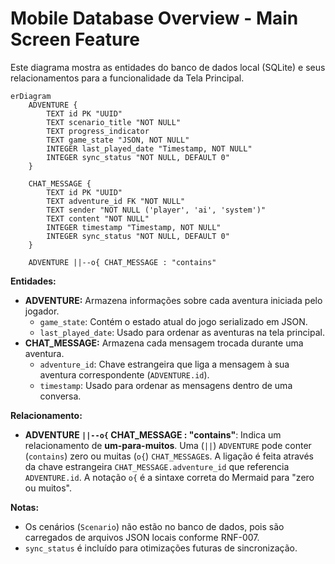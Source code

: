 # Mobile Database Overview - Main Screen Feature

Este diagrama mostra as entidades do banco de dados local (SQLite) e seus relacionamentos para a funcionalidade da Tela Principal.

```mermaid
erDiagram
    ADVENTURE {
        TEXT id PK "UUID"
        TEXT scenario_title "NOT NULL"
        TEXT progress_indicator
        TEXT game_state "JSON, NOT NULL"
        INTEGER last_played_date "Timestamp, NOT NULL"
        INTEGER sync_status "NOT NULL, DEFAULT 0"
    }

    CHAT_MESSAGE {
        TEXT id PK "UUID"
        TEXT adventure_id FK "NOT NULL"
        TEXT sender "NOT NULL ('player', 'ai', 'system')"
        TEXT content "NOT NULL"
        INTEGER timestamp "Timestamp, NOT NULL"
        INTEGER sync_status "NOT NULL, DEFAULT 0"
    }

    ADVENTURE ||--o{ CHAT_MESSAGE : "contains"
```

**Entidades:**

*   **ADVENTURE:** Armazena informações sobre cada aventura iniciada pelo jogador.
    *   `game_state`: Contém o estado atual do jogo serializado em JSON.
    *   `last_played_date`: Usado para ordenar as aventuras na tela principal.
*   **CHAT_MESSAGE:** Armazena cada mensagem trocada durante uma aventura.
    *   `adventure_id`: Chave estrangeira que liga a mensagem à sua aventura correspondente (`ADVENTURE.id`).
    *   `timestamp`: Usado para ordenar as mensagens dentro de uma conversa.

**Relacionamento:**

*   **ADVENTURE `||--o{` CHAT_MESSAGE : "contains"**: Indica um relacionamento de **um-para-muitos**. Uma (`||`) `ADVENTURE` pode conter (`contains`) zero ou muitas (`o{`) `CHAT_MESSAGE`s. A ligação é feita através da chave estrangeira `CHAT_MESSAGE.adventure_id` que referencia `ADVENTURE.id`. A notação `o{` é a sintaxe correta do Mermaid para "zero ou muitos".

**Notas:**

*   Os cenários (`Scenario`) não estão no banco de dados, pois são carregados de arquivos JSON locais conforme RNF-007.
*   `sync_status` é incluído para otimizações futuras de sincronização.